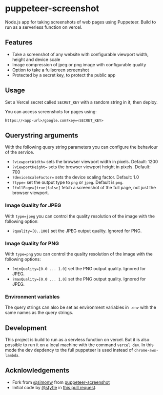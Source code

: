 # puppeteer-screenshot

Node.js app for taking screenshots of web pages using Puppeteer.
Build to run as a serverless function on vercel.

## Features

- Take a screenshot of any website with configurable viewport width, height and device scale
- Image compression of jpeg or png image with configurable quality
- Option to take a fullscreen screenshot
- Protected by a secret key, to protect the public app

## Usage

Set a Vercel secret called `SECRET_KEY` with a random string in it, then deploy.

You can access screenshots for pages using:

    https://<app-url>/google.com?key=<SECRET_KEY>

## Querystring arguments

With the following query string parameters you can configure the behaviour of the service.

- `?viewportWidth=` sets the browser viewport width in pixels. Default: 1200
- `?viewportHeight=` sets the browser viewport height in pixels. Default: 700
- `?deviceScaleFactor=` sets the device scaling factor. Default: 1.0
- `?type=` set the output type to `png` or `jpeg`. Default is `png`.
- `?fullPage=[true|false]` fetch a screenshot of the full page, not just the browser viewport.

### Image Quality for JPEG

With `type=jpeg` you can control the quality resolution of the image with the following option:

- `?quality=[0..100]` set the JPEG output quality. Ignored for PNG.

### Image Quality for PNG

With `type=png` you can control the quality resolution of the image with the following options:

- `?minQuality=[0.0 ... 1.0]` set the PNG output quality. Ignored for JPEG.
- `?maxQuality=[0.0 ... 1.0]` set the PNG output quality. Ignored for JPEG.

### Environment variables

The query strings can also be set as environment variables in `.env` with the same names as the query strings.

## Development

This project is build to run as a servless function on vercel.
But it is also possible to run it on a local machine with the command `vercel dev`.
In this mode the dev depdency to the full puppeteer is used instead of `chrome-aws-lambda`.

## Acknlowledgements

- Fork from [@simonw](https://github.com/simonw) from [puppeteer-screenshot](https://github.com/simonw/puppeteer-screenshot)
- Initial code by [@styfle](https://github.com/styfle) in [this pull request](https://github.com/vercel/now-examples/pull/207).
